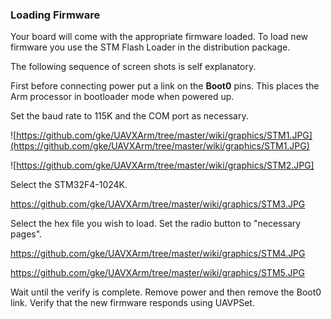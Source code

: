 ### Loading Firmware ###

Your board will come with the appropriate firmware loaded. To load new firmware you use the STM Flash Loader in the distribution package.

The following sequence of screen shots is self explanatory.

First before connecting power put a link on the **Boot0** pins. This places the Arm processor in bootloader mode when powered up.

Set the baud rate to 115K and the COM port as necessary.

![https://github.com/gke/UAVXArm/tree/master/wiki/graphics/STM1.JPG](https://github.com/gke/UAVXArm/tree/master/wiki/graphics/STM1.JPG)

![https://github.com/gke/UAVXArm/tree/master/wiki/graphics/STM2.JPG]

Select the STM32F4-1024K.

https://github.com/gke/UAVXArm/tree/master/wiki/graphics/STM3.JPG

Select the hex file you wish to load. Set the radio button to "necessary pages".

https://github.com/gke/UAVXArm/tree/master/wiki/graphics/STM4.JPG

https://github.com/gke/UAVXArm/tree/master/wiki/graphics/STM5.JPG

Wait until the verify is complete. Remove power and then remove the Boot0 link. Verify that the new firmware responds using UAVPSet.
